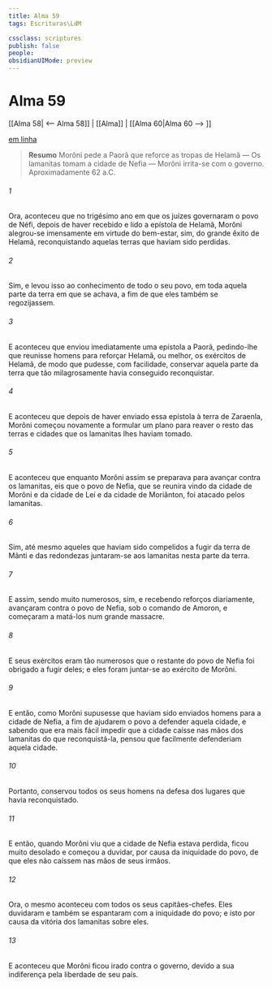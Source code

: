 ```yaml
---
title: Alma 59
tags: Escrituras\LdM

cssclass: scriptures
publish: false
people:
obsidianUIMode: preview
---
```


# Alma 59
[[Alma 58| <-- Alma 58]] | [[Alma]] | [[Alma 60|Alma 60 --> ]]

[em linha](https://churchofjesuschrist.org/study/scriptures/bofm/alma/59?lang=por)

> __Resumo__
Morôni pede a Paorã que reforce as tropas de Helamã — Os lamanitas tomam a cidade de Nefia — Morôni irrita-se com o governo. Aproximadamente 62 a.C.

###### 1 
Ora, aconteceu que no trigésimo ano em que os juízes governaram o povo de Néfi, depois de haver recebido e lido a epístola de Helamã, Morôni alegrou-se imensamente em virtude do bem-estar, sim, do grande êxito de Helamã, reconquistando aquelas terras que haviam sido perdidas.

###### 2 
Sim, e levou isso ao conhecimento de todo o seu povo, em toda aquela parte da terra em que se achava, a fim de que eles também se regozijassem.

###### 3 
E aconteceu que enviou imediatamente uma epístola a Paorã, pedindo-lhe que reunisse homens para reforçar Helamã, ou melhor, os exércitos de Helamã, de modo que pudesse, com facilidade, conservar aquela parte da terra que tão milagrosamente havia conseguido reconquistar.

###### 4 
E aconteceu que depois de haver enviado essa epístola à terra de Zaraenla, Morôni começou novamente a formular um plano para reaver o resto das terras e cidades que os lamanitas lhes haviam tomado.

###### 5 
E aconteceu que enquanto Morôni assim se preparava para avançar contra os lamanitas, eis que o povo de Nefia, que se reunira vindo da cidade de Morôni e da cidade de Leí e da cidade de Moriânton, foi atacado pelos lamanitas.

###### 6 
Sim, até mesmo aqueles que haviam sido compelidos a fugir da terra de Mânti e das redondezas juntaram-se aos lamanitas nesta parte da terra.

###### 7 
E assim, sendo muito numerosos, sim, e recebendo reforços diariamente, avançaram contra o povo de Nefia, sob o comando de Amoron, e começaram a matá-los num grande massacre.

###### 8 
E seus exércitos eram tão numerosos que o restante do povo de Nefia foi obrigado a fugir deles; e eles foram juntar-se ao exército de Morôni.

###### 9 
E então, como Morôni supusesse que haviam sido enviados homens para a cidade de Nefia, a fim de ajudarem o povo a defender aquela cidade, e sabendo que era mais fácil impedir que a cidade caísse nas mãos dos lamanitas do que reconquistá-la, pensou que facilmente defenderiam aquela cidade.

###### 10 
Portanto, conservou todos os seus homens na defesa dos lugares que havia reconquistado.

###### 11 
E então, quando Morôni viu que a cidade de Nefia estava perdida, ficou muito desolado e começou a duvidar, por causa da iniquidade do povo, de que eles não caíssem nas mãos de seus irmãos.

###### 12 
Ora, o mesmo aconteceu com todos os seus capitães-chefes. Eles duvidaram e também se espantaram com a iniquidade do povo; e isto por causa da vitória dos lamanitas sobre eles.

###### 13 
E aconteceu que Morôni ficou irado contra o governo, devido a sua indiferença pela liberdade de seu país.

